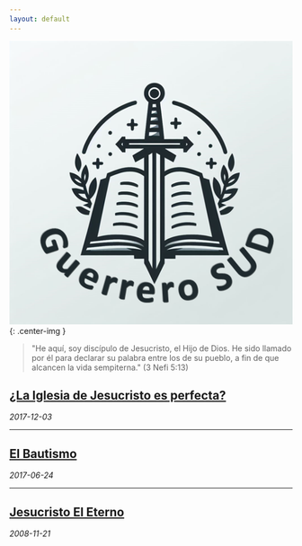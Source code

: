 ```yaml
---
layout: default
---
```


![Logo](thumbnail.png){: .center-img }

> "He aquí, soy discípulo de Jesucristo, el Hijo de Dios. He sido llamado por él para declarar su palabra entre los de su pueblo, a fin de que alcancen la vida sempiterna."
(3 Nefi 5:13)


## [¿La Iglesia de Jesucristo es perfecta?](https://getupnote.com/share/notes/V9blG8NdJzNSb4CtOnYQb8L2yxr2/dd05c2cc-d460-4392-a995-bac12c1c16dd)
*2017-12-03*

---

## [El Bautismo](https://getupnote.com/share/notes/V9blG8NdJzNSb4CtOnYQb8L2yxr2/6c68d516-53d9-4c94-9e1b-dba35e6aff4b)
*2017-06-24*

---

## [Jesucristo El Eterno](https://getupnote.com/share/notes/V9blG8NdJzNSb4CtOnYQb8L2yxr2/5585111a-891d-4d5a-88b8-b6ab5a67faec)
*2008-11-21*

